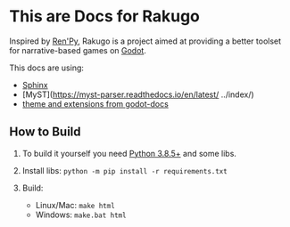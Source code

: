 # This are Docs for Rakugo

Inspired by [Ren'Py](https://www.renpy.org),
Rakugo is a project aimed at providing a better
toolset for narrative-based games on
[Godot](https://godotengine.org).

This docs are using:
- [Sphinx](https://www.sphinx-doc.org)
- [MyST](https://myst-parser.readthedocs.io/en/latest/ ../index/)
- [theme and extensions from godot-docs](https://github.com/godotengine/godot-docs)

## How to Build
1. To build it yourself you need [Python 3.8.5+](https://www.python.org/downloads/) and some libs.

1. Install libs:
    `python -m pip install -r requirements.txt`

3. Build:
    - Linux/Mac: `make html`
    - Windows: `make.bat html`